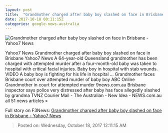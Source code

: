 ```yaml
---
layout: post
title:  "Grandmother charged after baby boy slashed on face in Brisbane - Yahoo7 News"
date: 2017-10-18 00:11:15Z
categories: google-news-australia
---
```


![Grandmother charged after baby boy slashed on face in Brisbane - Yahoo7 News](https://s.yimg.com/iu/api/res/1.2/g8o.epMRSlM4N_WPP_fuiw--~D/cm90YXRlPWF1dG87Zmk9ZmlsbDtweG9mZj0wO3B5b2ZmPTA7YXBwaWQ9eXZpZGVv/https://s.yimg.com/ea/img/-/171017/59e5dfbb05c13_knife_baby_in_2_59e5dfac7a45b.jpg)

Yahoo7 News Grandmother charged after baby boy slashed on face in Brisbane Yahoo7 News A 64-year-old Queensland grandmother has been charged with attempted murder after a four-month-old baby was taken to hospital with critical facial injuries. Baby boy in hospital with stab wounds. VIDEO A baby boy is fighting for his life in hospital ... Grandmother faces Brisbane court over attempted murder of baby boy ABC Online Grandmother in court for attempted murder 9news.com.au Brisbane inspector says police very distressed after baby has face allegedly slashed by grandma TVNZ Courier Mail - The Australian - New Idea - NEWS.com.au all 51 news articles »


Full story on F3News: [Grandmother charged after baby boy slashed on face in Brisbane - Yahoo7 News](http://www.f3nws.com/n/HgpmGG)

> Posted on: Wednesday, October 18, 2017 12:11:15 AM
